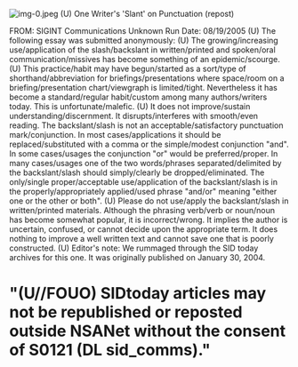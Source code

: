 ![img-0.jpeg](img-0.jpeg)
(U) One Writer's 'Slant' on Punctuation (repost)

FROM: SIGINT Communications
Unknown
Run Date: 08/19/2005
(U) The following essay was submitted anonymously:
(U) The growing/increasing use/application of the slash/backslant in written/printed and spoken/oral communication/missives has become something of an epidemic/scourge.
(U) This practice/habit may have begun/started as a sort/type of shorthand/abbreviation for briefings/presentations where space/room on a briefing/presentation chart/viewgraph is limited/tight. Nevertheless it has become a standard/regular habit/custom among many authors/writers today. This is unfortunate/malefic.
(U) It does not improve/sustain understanding/discernment. It disrupts/interferes with smooth/even reading. The backslant/slash is not an acceptable/satisfactory punctuation mark/conjunction. In most cases/applications it should be replaced/substituted with a comma or the simple/modest conjunction "and". In some cases/usages the conjunction "or" would be preferred/proper. In many cases/usages one of the two words/phrases separated/delimited by the backslant/slash should simply/clearly be dropped/eliminated. The only/single proper/acceptable use/application of the backslant/slash is in the properly/appropriately applied/used phrase "and/or" meaning "either one or the other or both".
(U) Please do not use/apply the backslant/slash in written/printed materials. Although the phrasing verb/verb or noun/noun has become somewhat popular, it is incorrect/wrong. It implies the author is uncertain, confused, or cannot decide upon the appropriate term. It does nothing to improve a well written text and cannot save one that is poorly constructed.
(U) Editor's note: We rummaged through the SID today archives for this one. It was originally published on January 30, 2004.

# "(U//FOUO) SIDtoday articles may not be republished or reposted outside NSANet without the consent of S0121 (DL sid_comms)."
